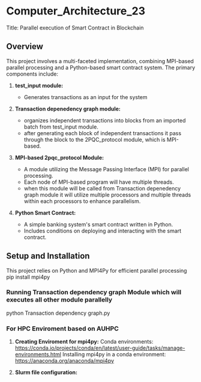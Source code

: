# Computer_Architecture_23
Title: Parallel execution of Smart Contract in Blockchain 

## Overview
This project involves a multi-faceted implementation, combining MPI-based parallel processing and a Python-based smart contract system. The primary components include:

1. **test_input module:**
   -  Generates transactions as an input for the system
     
2. **Transaction depenedency graph module:**
   -  organizes independent transactions into blocks from an imported batch from test_input module. 
   - after generating each block of independent transactions it pass through the block to the 2PQC_protocol module, which is MPI-based.
     
3. **MPI-based 2pqc_protocol Module:**
   - A module utilizing the Message Passing Interface (MPI) for parallel processing.
   - Each node of MPI-based program will have multiple threads.
   - when this module will be called from Transaction depenedency graph module it will 
     utilize multiple processors and multiple threads within each processors to 
     enhance parallelism.

2. **Python Smart Contract:**
   - A simple banking system's smart contract written in Python.
   - Includes conditions on deploying and interacting with the smart contract.

## Setup and Installation
This project relies on Python and MPI4Py for efficient parallel processing
pip install mpi4py

### Running Transaction dependency graph Module which will executes all other module parallelly

python Transaction dependency graph.py

### For HPC Enviroment based on AUHPC
1. **Creating Enviroment for mpi4py:**
Conda environments:
https://conda.io/projects/conda/en/latest/user-guide/tasks/manage-environments.html
Installing mpi4py in a conda environment:
https://anaconda.org/anaconda/mpi4py

3. **Slurm file configuration:**


